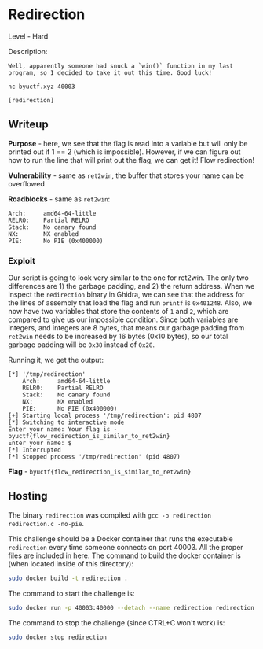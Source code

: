 # Redirection
Level - Hard

Description:
```
Well, apparently someone had snuck a `win()` function in my last program, so I decided to take it out this time. Good luck!

nc byuctf.xyz 40003

[redirection]
```

## Writeup
**Purpose** - here, we see that the flag is read into a variable but will only be printed out if 1 == 2 (which is impossible). However, if we can figure out how to run the line that will print out the flag, we can get it! Flow redirection!

**Vulnerability** - same as `ret2win`, the buffer that stores your name can be overflowed

**Roadblocks** - same as `ret2win`:
```
Arch:     amd64-64-little
RELRO:    Partial RELRO
Stack:    No canary found
NX:       NX enabled
PIE:      No PIE (0x400000)
```

### Exploit
Our script is going to look very similar to the one for ret2win. The only two differences are 1) the garbage padding, and 2) the return address. When we inspect the `redirection` binary in Ghidra, we can see that the address for the lines of assembly that load the flag and run `printf` is `0x401248`. Also, we now have two variables that store the contents of `1` and `2`, which are compared to give us our impossible condition. Since both variables are integers, and integers are 8 bytes, that means our garbage padding from `ret2win` needs to be increased by 16 bytes (0x10 bytes), so our total garbage padding will be `0x38` instead of `0x28`.

Running it, we get the output:
```
[*] '/tmp/redirection'
    Arch:     amd64-64-little
    RELRO:    Partial RELRO
    Stack:    No canary found
    NX:       NX enabled
    PIE:      No PIE (0x400000)
[+] Starting local process '/tmp/redirection': pid 4807
[*] Switching to interactive mode
Enter your name: Your flag is - byuctf{flow_redirection_is_similar_to_ret2win}
Enter your name: $
[*] Interrupted
[*] Stopped process '/tmp/redirection' (pid 4807)
```

**Flag** - `byuctf{flow_redirection_is_similar_to_ret2win}`

## Hosting
The binary `redirection` was compiled with `gcc -o redirection redirection.c -no-pie`.

This challenge should be a Docker container that runs the executable `redirection` every time someone connects on port 40003. All the proper files are included in here. The command to build the docker container is (when located inside of this directory):

```bash
sudo docker build -t redirection .
```

The command to start the challenge is:

```bash
sudo docker run -p 40003:40000 --detach --name redirection redirection:latest
```

The command to stop the challenge (since CTRL+C won't work) is:

```bash
sudo docker stop redirection
```